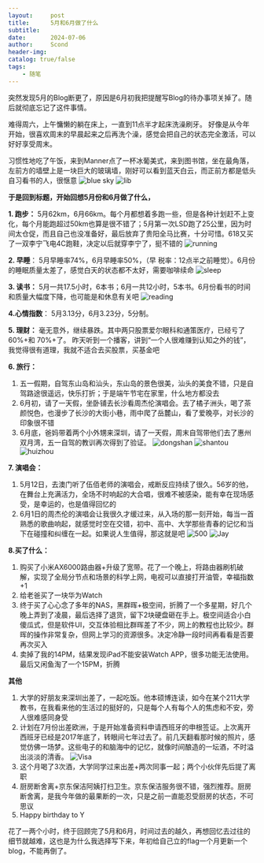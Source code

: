 ```yaml
---
layout:     post
title:      5月和6月做了什么
subtitle:   
date:       2024-07-06
author:     Scond
header-img: 
catalog: true/false
tags:
    - 随笔
---
```

突然发现5月的Blog断更了，原因是6月初我把提醒写Blog的待办事项关掉了。随后就彻底忘记了这件事情。

难得周六，上午慵懒的躺在床上，一直到11点半才起床洗澡刷牙。
好像是从今年开始，很喜欢周末的早晨起来之后再洗个澡，感觉会把自己的状态完全激活，可以好好享受周末。

习惯性地吃了午饭，来到Manner点了一杯冰葡美式，来到图书馆，坐在最角落，左前方的墙壁上是一块巨大的玻璃墙，刚好可以看到蓝天白云，而正前方都是低头自习看书的人，很惬意
![blue sky](/im/new-folder/01.jpg)
![lib](/im/new-folder/02.jpg)

**于是回到标题，开始回想5月份和6月做了什么，**

**1. 跑步：**
5月62km，6月66km。每个月都想着多跑一些，但是各种计划赶不上变化，每个月能跑超过50km也算是很不错了；5月第一次LSD跑了25公里，因为时间太仓促，而且自己也没准备好，最后放弃了贵阳全马比赛，十分可惜。618又买了一双李宁飞电4C跑鞋，决定以后就穿李宁了，挺不错的
![running](/im/new-folder/03.jpg)

**2. 早睡**：
5月早睡率74%，6月早睡率50%，（早
税率：12点半之前睡觉）。6月份的睡眠质量太差了，感觉白天的状态都不太好，需要咖啡续命
![sleep](/im/new-folder/04.jpg)

**3. 读书：**
5月一共17.5小时，6本书；6月一共12小时，5本书。6月份看书的时间和质量大幅度下降，也可能是和休息有关吧
![reading](/im/new-folder/05.png)

**4.心情指数**：
5月3.13分，6月3.23分，5分制。

**5. 理财：**
毫无意外，继续暴跌。其中两只股票爱尔眼科和通策医疗，已经亏了 60%+和 70%+了。 昨天听到一个播客，讲到“一个人很难赚到认知之外的钱”，我觉得很有道理，我就不适合去买股票，买基金吧

**6. 旅行：**
1. 五一假期，自驾东山岛和汕头，东山岛的景色很美，汕头的美食不错，只是自驾路途很遥远，快乐打折；于是端午节宅在家里，什么地方都没去
2. 6月初，请了一天假，坐卧铺去长沙看周杰伦演唱会。去了橘子洲头，喝了茶颜悦色，也漫步了长沙的大街小巷，雨中爬了岳麓山，看了爱晚亭，对长沙的印象很不错
3. 6月底，爸妈带着两个小外甥来深圳，请了一天假，周末自驾带他们去了惠州双月湾，五一自驾的教训再次得到了验证。
![dongshan](/im/new-folder/07dsd.png)
![shantou](/im/new-folder/08.png)
![huizhou](/im/new-folder/09.png)


**7. 演唱会：**
1. 5月12日，去澳门听了伍佰老师的演唱会，戒断反应持续了很久。56岁的他，在舞台上充满活力，全场不时响起的大合唱，很难不被感染，能有幸在现场感受，是幸运的，也是值得回忆的
2. 6月1日的周杰伦的演唱会让我很久才缓过来，从入场的那一刻开始，每当一首熟悉的歌曲响起，就感觉时空在交错，初中、高中、大学那些青春的记忆和当下在碰撞和纠缠在一起。如果说人生值得，那这就是吧
![500](/im/new-folder/10.png)
![Jay](/im/new-folder/11.png)

**8.买了什么：**
1. 购买了小米AX6000路由器+升级了宽带。花了一个晚上，将路由器刷机破解，实现了全局分节点和场景的科学上网，电视可以直接打开油管，幸福指数+1
2. 给老爸买了一块华为Watch
3. 终于买了心心念了多年的NAS，黑群晖+极空间，折腾了一个多星期，好几个晚上弄到了凌晨，最后选择了退货，留下2块硬盘砸在手上。极空间适合小白傻瓜式，但是软件UI，交互体验相比群晖差了不少，网上的教程也比较少。群晖的操作非常复杂，但网上学习的资源很多。决定冷静一段时间再看看是否要再次买入
4. 卖掉了我的14PM，结果发现iPad不能安装Watch APP，很多功能无法使用。最后又闲鱼淘了一个15PM，折腾


**其他**
1. 大学的好朋友来深圳出差了，一起吃饭。他本硕博连读，如今在某个211大学教书，在我看来他的生活过的挺好的，只是每个人有每个人的焦虑和不安，旁人很难感同身受
2. 计划在7月份出差欧洲，于是开始准备资料申请西班牙的申根签证。上次离开西班牙已经是2017年底了，转眼间七年过去了。前几天翻看那时候的照片，感觉仿佛一场梦。这些电子的和脑海中的记忆，就像时间酿造的一坛酒，不时溢出淡淡的清香。
![Visa](/im/new-folder/12.png)
4. 这个月喝了3次酒，大学同学过来出差+两次同事一起；两个小伙伴先后提了离职
5. 厨房断舍离+京东保洁阿姨打扫卫生。京东保洁服务很不错，强烈推荐。厨房断舍离，是我今年做的最果断的一次，只是之前一直能忍受厨房的状态，不可思议
6. Happy birthday to Y

花了一两个小时，终于回顾完了5月和6月，时间过去的越久，再想回忆去过往的细节就越难，这也是为什么我选择写下来，年初给自己立的flag一个月更新一个blog，不能再倒了。
